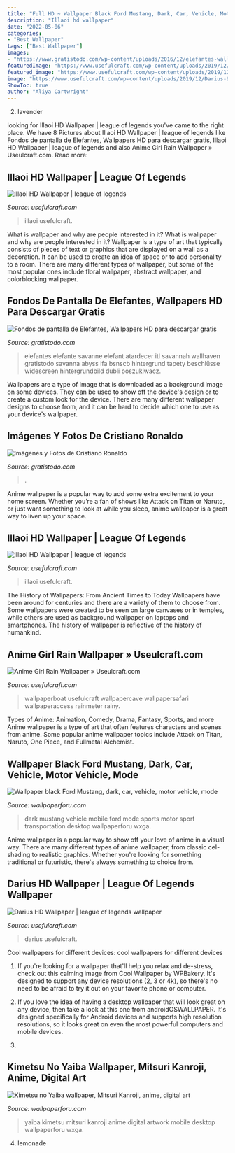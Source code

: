 ```yaml
---
title: "Full HD ~ Wallpaper Black Ford Mustang, Dark, Car, Vehicle, Motor Vehicle, Mode"
description: "Illaoi hd wallpaper"
date: "2022-05-06"
categories:
- "Best Wallpaper"
tags: ["Best Wallpaper"]
images:
- "https://www.gratistodo.com/wp-content/uploads/2016/12/elefantes-wallpapers-17.jpg"
featuredImage: "https://www.usefulcraft.com/wp-content/uploads/2019/12/Illaoi-HD-Wallpaper-5-scaled.jpg"
featured_image: "https://www.usefulcraft.com/wp-content/uploads/2019/12/Illaoi-HD-Wallpaper-3.jpg"
image: "https://www.usefulcraft.com/wp-content/uploads/2019/12/Darius-9.jpg"
ShowToc: true
author: "Aliya Cartwright"
---
```



2. lavender 

	

		
looking for Illaoi HD Wallpaper | league of legends you've came to the right place. We have 8 Pictures about Illaoi HD Wallpaper | league of legends like Fondos de pantalla de Elefantes, Wallpapers HD para descargar gratis, Illaoi HD Wallpaper | league of legends and also Anime Girl Rain Wallpaper » Useulcraft.com. Read more:
		
    
## Illaoi HD Wallpaper | League Of Legends

<img loading=lazy src="https://www.usefulcraft.com/wp-content/uploads/2019/12/Illaoi-HD-Wallpaper-5-scaled.jpg" onerror="this.onerror=null;this.src='https://tse1.mm.bing.net/th?id=OIP.sc2DvQpA-Mdo-lOsR52pngHaKL&amp;pid=15.1';" alt="Illaoi HD Wallpaper | league of legends">

_Source: usefulcraft.com_

>illaoi usefulcraft. 

	

What is wallpaper and why are people interested in it?
What is wallpaper and why are people interested in it?
Wallpaper is a type of art that typically consists of pieces of text or graphics that are displayed on a wall as a decoration. It can be used to create an idea of space or to add personality to a room. There are many different types of wallpaper, but some of the most popular ones include floral wallpaper, abstract wallpaper, and colorblocking wallpaper.

    
## Fondos De Pantalla De Elefantes, Wallpapers HD Para Descargar Gratis

<img loading=lazy src="https://www.gratistodo.com/wp-content/uploads/2016/12/elefantes-wallpapers-17.jpg" onerror="this.onerror=null;this.src='https://tse4.mm.bing.net/th?id=OIP.fs1V-CERORae8a-03rhFyAHaEj&amp;pid=15.1';" alt="Fondos de pantalla de Elefantes, Wallpapers HD para descargar gratis">

_Source: gratistodo.com_

>elefantes elefante savanne elefant atardecer itl savannah wallhaven gratistodo savanna abyss ifa bsnscb hintergrund tapety beschlüsse widescreen hintergrundbild dubli poszukiwacz. 

	

Wallpapers are a type of image that is downloaded as a background image on some devices. They can be used to show off the device's design or to create a custom look for the device. There are many different wallpaper designs to choose from, and it can be hard to decide which one to use as your device's wallpaper.

    
## Imágenes Y Fotos De Cristiano Ronaldo

<img loading=lazy src="https://www.gratistodo.com/wp-content/uploads/2016/09/Cristiano-Ronaldo-3-800x500.jpg" onerror="this.onerror=null;this.src='https://tse4.mm.bing.net/th?id=OIP.-B7oTa4B6x7OvLSgqDYpGQHaEo&amp;pid=15.1';" alt="Imágenes y Fotos de Cristiano Ronaldo">

_Source: gratistodo.com_

>. 

	

Anime wallpaper is a popular way to add some extra excitement to your home screen. Whether you’re a fan of shows like Attack on Titan or Naruto, or just want something to look at while you sleep, anime wallpaper is a great way to liven up your space.

    
## Illaoi HD Wallpaper | League Of Legends

<img loading=lazy src="https://www.usefulcraft.com/wp-content/uploads/2019/12/Illaoi-HD-Wallpaper-3.jpg" onerror="this.onerror=null;this.src='https://tse2.mm.bing.net/th?id=OIP.z1O3hBx-xjSb4pTNqCQb4gHaKL&amp;pid=15.1';" alt="Illaoi HD Wallpaper | league of legends">

_Source: usefulcraft.com_

>illaoi usefulcraft. 

	

The History of Wallpapers: From Ancient Times to Today
Wallpapers have been around for centuries and there are a variety of them to choose from. Some wallpapers were created to be seen on large canvases or in temples, while others are used as background wallpaper on laptops and smartphones. The history of wallpaper is reflective of the history of humankind.

    
## Anime Girl Rain Wallpaper » Useulcraft.com

<img loading=lazy src="https://www.usefulcraft.com/wp-content/uploads/2019/12/animegirlrainwallpaper-6.jpg" onerror="this.onerror=null;this.src='https://tse1.mm.bing.net/th?id=OIP.6MK05YACV2Ycy14zL4fF2AHaNK&amp;pid=15.1';" alt="Anime Girl Rain Wallpaper » Useulcraft.com">

_Source: usefulcraft.com_

>wallpaperboat usefulcraft wallpapercave wallpapersafari wallpaperaccess rainmeter rainy. 

	

Types of Anime: Animation, Comedy, Drama, Fantasy, Sports, and more
Anime wallpaper is a type of art that often features characters and scenes from anime. Some popular anime wallpaper topics include Attack on Titan, Naruto, One Piece, and Fullmetal Alchemist.

    
## Wallpaper Black Ford Mustang, Dark, Car, Vehicle, Motor Vehicle, Mode

<img loading=lazy src="https://wallpaperforu.com/wp-content/uploads/2020/07/car-wallpaper-200726122344261440x2560.jpg" onerror="this.onerror=null;this.src='https://tse2.mm.bing.net/th?id=OIP.n59ZasyqpvKsU0eTPs_O7QHaNK&amp;pid=15.1';" alt="Wallpaper black Ford Mustang, dark, car, vehicle, motor vehicle, mode">

_Source: wallpaperforu.com_

>dark mustang vehicle mobile ford mode sports motor sport transportation desktop wallpaperforu wxga. 

	

Anime wallpaper is a popular way to show off your love of anime in a visual way. There are many different types of anime wallpaper, from classic cel-shading to realistic graphics. Whether you're looking for something traditional or futuristic, there's always something to choice from.

    
## Darius HD Wallpaper | League Of Legends Wallpaper

<img loading=lazy src="https://www.usefulcraft.com/wp-content/uploads/2019/12/Darius-9.jpg" onerror="this.onerror=null;this.src='https://tse1.mm.bing.net/th?id=OIP.rsWdJ4eHhhaRHkB2jZ2oeQHaLH&amp;pid=15.1';" alt="Darius HD Wallpaper | league of legends wallpaper">

_Source: usefulcraft.com_

>darius usefulcraft. 

	

Cool wallpapers for different devices:
cool wallpapers for different devices 

1. If you're looking for a wallpaper that'll help you relax and de-stress, check out this calming image from Cool Wallpaper by WPBakery. It's designed to support any device resolutions (2, 3 or 4k), so there's no need to be afraid to try it out on your favorite phone or computer.

2. If you love the idea of having a desktop wallpaper that will look great on any device, then take a look at this one from androidOSWALLPAPER. It's designed specifically for Android devices and supports high resolution resolutions, so it looks great on even the most powerful computers and mobile devices.

3.

    
## Kimetsu No Yaiba Wallpaper, Mitsuri Kanroji, Anime, Digital Art

<img loading=lazy src="https://wallpaperforu.com/wp-content/uploads/2020/08/kimetsu-no-yaiba-wallpaper-20083114025811080x1920.jpg" onerror="this.onerror=null;this.src='https://tse2.mm.bing.net/th?id=OIP.WcKm69gxiprEpauspvcsVgHaNK&amp;pid=15.1';" alt="Kimetsu no Yaiba wallpaper, Mitsuri Kanroji, anime, digital art">

_Source: wallpaperforu.com_

>yaiba kimetsu mitsuri kanroji anime digital artwork mobile desktop wallpaperforu wxga. 

	

4. lemonade 

